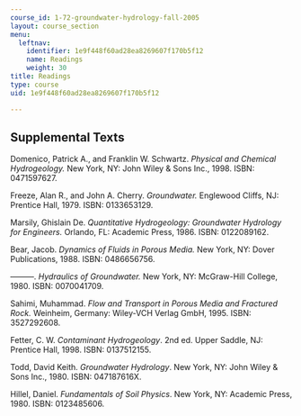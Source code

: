 ```yaml
---
course_id: 1-72-groundwater-hydrology-fall-2005
layout: course_section
menu:
  leftnav:
    identifier: 1e9f448f60ad28ea8269607f170b5f12
    name: Readings
    weight: 30
title: Readings
type: course
uid: 1e9f448f60ad28ea8269607f170b5f12

---
```


Supplemental Texts
------------------

Domenico, Patrick A., and Franklin W. Schwartz. _Physical and Chemical Hydrogeology._ New York, NY: John Wiley & Sons Inc., 1998. ISBN: 0471597627.

Freeze, Alan R., and John A. Cherry. _Groundwater._ Englewood Cliffs, NJ: Prentice Hall, 1979. ISBN: 0133653129.

Marsily, Ghislain De. _Quantitative Hydrogeology: Groundwater Hydrology for Engineers._ Orlando, FL: Academic Press, 1986. ISBN: 0122089162.

Bear, Jacob. _Dynamics of Fluids in Porous Media._ New York, NY: Dover Publications, 1988. ISBN: 0486656756.

———. _Hydraulics of Groundwater._ New York, NY: McGraw-Hill College, 1980. ISBN: 0070041709.

Sahimi, Muhammad. _Flow and Transport in Porous Media and Fractured Rock._ Weinheim, Germany: Wiley-VCH Verlag GmbH, 1995. ISBN: 3527292608.

Fetter, C. W. _Contaminant Hydrogeology_. 2nd ed. Upper Saddle, NJ: Prentice Hall, 1998. ISBN: 0137512155.

Todd, David Keith. _Groundwater Hydrology_. New York, NY: John Wiley & Sons Inc., 1980. ISBN: 047187616X.

Hillel, Daniel. _Fundamentals of Soil Physics_. New York, NY: Academic Press, 1980. ISBN: 0123485606.